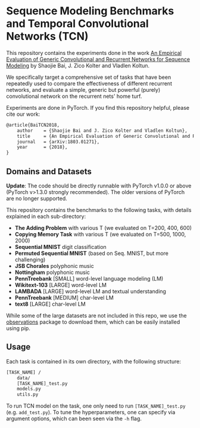 # Sequence Modeling Benchmarks and Temporal Convolutional Networks (TCN)


This repository contains the experiments done in the work [An Empirical Evaluation of Generic Convolutional and Recurrent Networks for Sequence Modeling](https://arxiv.org/abs/1803.01271) by Shaojie Bai, J. Zico Kolter and Vladlen Koltun.

We specifically target a comprehensive set of tasks that have been repeatedly used to compare the effectiveness of different recurrent networks, and evaluate a simple, generic but powerful (purely) convolutional network on the recurrent nets' home turf.

Experiments are done in PyTorch. If you find this repository helpful, please cite our work:

```latex
@article{BaiTCN2018,
	author    = {Shaojie Bai and J. Zico Kolter and Vladlen Koltun},
	title     = {An Empirical Evaluation of Generic Convolutional and Recurrent Networks for Sequence Modeling},
	journal   = {arXiv:1803.01271},
	year      = {2018},
}
```

## Domains and Datasets

**Update**: The code should be directly runnable with PyTorch v1.0.0 or above (PyTorch v>1.3.0 strongly recommended). The older versions of PyTorch are no longer supported.

This repository contains the benchmarks to the following tasks, with details explained in each sub-directory:

- **The Adding Problem** with various T (we evaluated on T=200, 400, 600)
- **Copying Memory Task** with various T (we evaluated on T=500, 1000, 2000)
- **Sequential MNIST** digit classification
- **Permuted Sequential MNIST** (based on Seq. MNIST, but more challenging)
- **JSB Chorales** polyphonic music
- **Nottingham** polyphonic music
- **PennTreebank** [SMALL] word-level language modeling (LM)
- **Wikitext-103** [LARGE] word-level LM
- **LAMBADA** [LARGE] word-level LM and textual understanding
- **PennTreebank** [MEDIUM] char-level LM
- **text8** [LARGE] char-level LM

While some of the large datasets are not included in this repo, we use the [observations](https://github.com/edwardlib/observations) package to download them, which can be easily installed using pip. 

## Usage

Each task is contained in its own directory, with the following structure:

```bash
[TASK_NAME] /
    data/
    [TASK_NAME]_test.py
    models.py
    utils.py
```

To run TCN model on the task, one only need to run `[TASK_NAME]_test.py` (e.g. `add_test.py`). To tune the hyperparameters, one can specify via argument options, which can been seen via the `-h` flag. 
